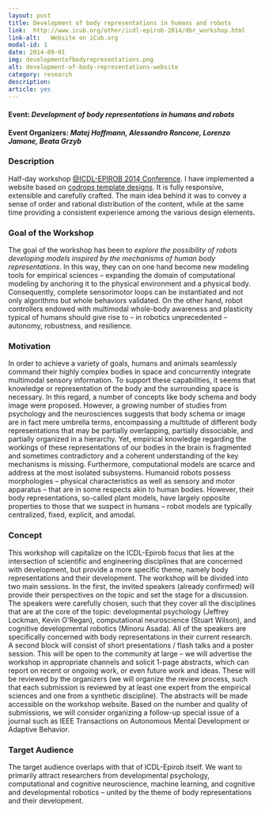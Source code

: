 ```yaml
---
layout: post
title: Development of body representations in humans and robots
link:  http://www.icub.org/other/icdl-epirob-2014/dbr_workshop.html
link-alt:   Website on iCub.org
modal-id: 1
date: 2014-09-01
img: developmentofbodyrepresentations.png
alt: development-of-body-representations-website
category: research
description: 
article: yes
---
```


#### Event: _Development of body representations in humans and robots_

#### Event Organizers: _Matej Hoffmann, Alessandro Roncone, Lorenzo Jamone, Beata Grzyb_

### Description

Half-day workshop [@ICDL-EPIROB 2014 Conference](http://icdl-epirob.org/).
I have implemented a website based on [codrops template designs](http://tympanus.net/codrops/category/tutorials/). It is fully responsive, extensible and carefully crafted. The main idea behind it was to convey a sense of order and rational distribution of the content, while at the same time providing a consistent experience among the various design elements.

### Goal of the Workshop

The goal of the workshop has been to _explore the possibility of robots developing models inspired by the mechanisms of human body representations_. In this way, they can on one hand become new modeling tools for empirical sciences – expanding the domain of computational modeling by anchoring it to the physical environment and a physical body. Consequently, complete sensorimotor loops can be instantiated and not only algorithms but whole behaviors validated. On the other hand, robot controllers endowed with multimodal whole-body awareness and plasticity typical of humans should give rise to – in robotics unprecedented – autonomy, robustness, and resilience.

### Motivation

In order to achieve a variety of goals, humans and animals seamlessly command their highly complex bodies in space and concurrently integrate multimodal sensory information. To support these capabilities, it seems that knowledge or representation of the body and the surrounding space is necessary. In this regard, a number of concepts like body schema and body image were proposed. However, a growing number of studies from psychology and the neurosciences suggests that body schema or image are in fact mere umbrella terms, encompassing a multitude of different body representations that may be partially overlapping, partially dissociable, and partially organized in a hierarchy. Yet, empirical knowledge regarding the workings of these representations of our bodies in the brain is fragmented and sometimes contradictory and a coherent understanding of the key mechanisms is missing. Furthermore, computational models are scarce and address at the most isolated subsystems. Humanoid robots possess morphologies – physical characteristics as well as sensory and motor apparatus – that are in some respects akin to human bodies. However, their body representations, so-called plant models, have largely opposite properties to those that we suspect in humans – robot models are typically centralized, fixed, explicit, and amodal.

### Concept

This workshop will capitalize on the ICDL-Epirob focus that lies at the intersection of scientific and engineering disciplines that are concerned with development, but provide a more specific theme, namely body representations and their development. The workshop will be divided into two main sessions. In the first, the invited speakers (already confirmed) will provide their perspectives on the topic and set the stage for a discussion. The speakers were carefully chosen, such that they cover all the disciplines that are at the core of the topic: developmental psychology (Jeffrey Lockman, Kevin O'Regan), computational neuroscience (Stuart Wilson), and cognitive developmental robotics (Minoru Asada). All of the speakers are specifically concerned with body representations in their current research. A second block will consist of short presentations / flash talks and a poster session. This will be open to the community at large – we will advertise the workshop in appropriate channels and solicit 1-page abstracts, which can report on recent or ongoing work, or even future work and ideas. These will be reviewed by the organizers (we will organize the review process, such that each submission is reviewed by at least one expert from the empirical sciences and one from a synthetic discipline). The abstracts will be made accessible on the workshop website. Based on the number and quality of submissions, we will consider organizing a follow-up special issue of a journal such as IEEE Transactions on Autonomous Mental Development or Adaptive Behavior. 

### Target Audience

The target audience overlaps with that of ICDL-Epirob itself. We want to primarily attract researchers from developmental psychology, computational and cognitive neuroscience, machine learning, and cognitive and developmental robotics – united by the theme of body representations and their development.
